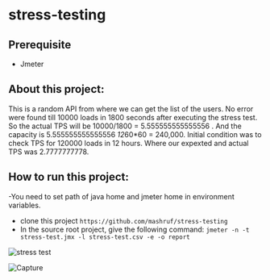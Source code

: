 # stress-testing

## Prerequisite
- Jmeter

## About this project:
This is a random API from where we can get the list of the users. No error were found till 10000 loads in 1800 seconds after executing the stress test. So the actual TPS will be 10000/1800 = 5.555555555555556 . And the capacity is 5.555555555555556 *12*60*60 = 240,000. Initial condition was to check TPS for 120000 loads in 12 hours. Where our expexted and actual TPS was 2.7777777778.

## How to run this project:
-You need to set path of java home and jmeter home in environment variables.
- clone this project
``` https://github.com/mashruf/stress-testing ```
- In the source root project, give the following command:
``` jmeter -n -t stress-test.jmx -l stress-test.csv -e -o report ```

![stress test](https://github.com/mashruf/stress-testing/assets/50927464/f176e2a2-64d9-4d67-a1ff-5902b131811d)

![Capture](https://github.com/mashruf/stress-testing/assets/50927464/9eb030ae-b3f7-4723-a71e-15341e711381)
